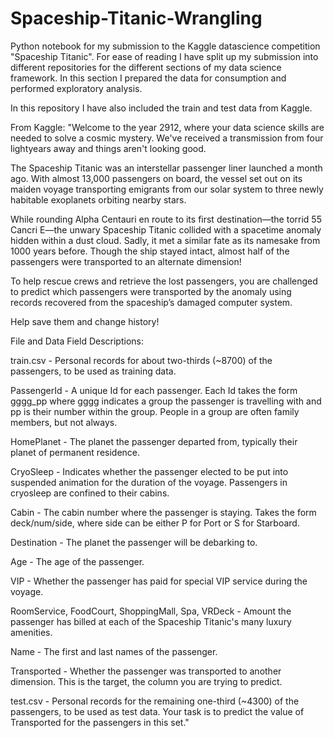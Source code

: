 # Spaceship-Titanic-Wrangling

Python notebook for my submission to the  Kaggle datascience competition "Spaceship Titanic". For ease of reading I have split up my submission into different repositories for the different sections of my data science framework. In this section I prepared the data for consumption and performed exploratory analysis.

In this repository I have also included the train and test data from Kaggle.

From Kaggle:
"Welcome to the year 2912, where your data science skills are needed to solve a cosmic mystery. We've received a transmission from four lightyears away and things aren't looking good.

The Spaceship Titanic was an interstellar passenger liner launched a month ago. With almost 13,000 passengers on board, the vessel set out on its maiden voyage transporting emigrants from our solar system to three newly habitable exoplanets orbiting nearby stars.

While rounding Alpha Centauri en route to its first destination—the torrid 55 Cancri E—the unwary Spaceship Titanic collided with a spacetime anomaly hidden within a dust cloud. Sadly, it met a similar fate as its namesake from 1000 years before. Though the ship stayed intact, almost half of the passengers were transported to an alternate dimension!



To help rescue crews and retrieve the lost passengers, you are challenged to predict which passengers were transported by the anomaly using records recovered from the spaceship’s damaged computer system.

Help save them and change history!

File and Data Field Descriptions:

train.csv - Personal records for about two-thirds (~8700) of the passengers, to be used as training data.

PassengerId - A unique Id for each passenger. Each Id takes the form gggg_pp where gggg indicates a group the passenger is travelling with and pp is their number within the group. People in a group are often family members, but not always.

HomePlanet - The planet the passenger departed from, typically their planet of permanent residence.

CryoSleep - Indicates whether the passenger elected to be put into suspended animation for the duration of the voyage. Passengers in cryosleep are confined to their cabins.

Cabin - The cabin number where the passenger is staying. Takes the form deck/num/side, where side can be either P for Port or S for Starboard.

Destination - The planet the passenger will be debarking to.

Age - The age of the passenger.

VIP - Whether the passenger has paid for special VIP service during the voyage.

RoomService, FoodCourt, ShoppingMall, Spa, VRDeck - Amount the passenger has billed at each of the Spaceship Titanic's many luxury amenities.

Name - The first and last names of the passenger.

Transported - Whether the passenger was transported to another dimension. This is the target, the column you are trying to predict.

test.csv - Personal records for the remaining one-third (~4300) of the passengers, to be used as test data. Your task is to predict the value of Transported for the passengers in this set."
